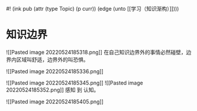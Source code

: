 #! (ink pub (attr (type Topic) (p curr)) (edge (unto [[学习（知识渐构）]])))

# 知识边界

![[Pasted image 20220524185318.png]]
在自己知识边界外的事情必然碰壁，边界内区域叫舒适，边界外的叫恐惧。

![[Pasted image 20220524185336.png]]

![[Pasted image 20220524185345.png]]
![[Pasted image 20220524185352.png]]
感知 到 认知。

![[Pasted image 20220524185405.png]]